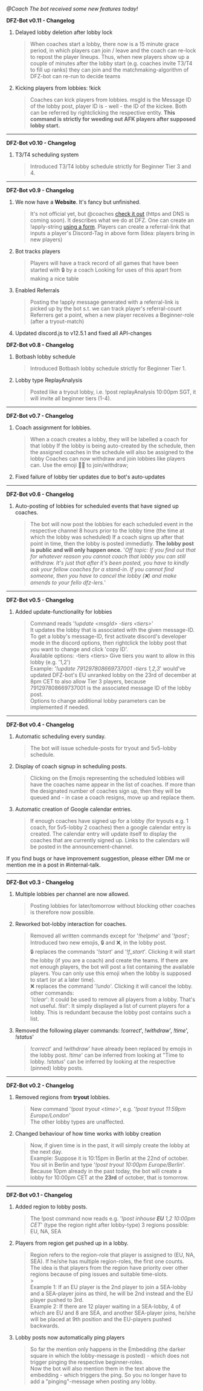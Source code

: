 _@Coach The bot received some new features today!_

**DFZ-Bot v0.11 - Changelog**

1. Delayed lobby deletion after lobby lock

   > When coaches start a lobby, there now is a 15 minute grace period, in which players can join / leave
   > and the coach can re-lock to repost the player lineups. Thus, when new players show up
   > a couple of minutes after the lobby start (e.g. coaches invite T3/T4 to fill up ranks)
   > they can join and the matchmaking-algorithm of DFZ-bot can re-run to decide teams

2. Kicking players from lobbies: !kick <msgId> <playerId>
   > Coaches can kick players from lobbies.
   > msgId is the Message ID of the lobby post, player ID is - well - the ID of the kickee.
   > Both can be referred by rightclicking the respective entity.
   > **This command is strictly for weeding out AFK players after supposed lobby start.**

---

**DFZ-Bot v0.10 - Changelog**

1. T3/T4 scheduling system
   > Introduced T3/T4 lobby schedule strictly for Beginner Tier 3 and 4.

---

**DFZ-Bot v0.9 - Changelog**

1. We now have a **Website**. It's fancy but unfinished.
   > It's not official yet, but @coaches [check it out](http://107.180.238.99/) (https and DNS is coming soon).
   > It describes what we do at DFZ.
   > One can create an !apply-string [using a form](http://107.180.238.99/join).
   > Players can create a referral-link that inputs a player's Discord-Tag in above form (Idea: players bring in new players)
2. Bot tracks players
   > Players will have a track record of all games that have been started with 🔒 by a coach
   > Looking for uses of this apart from making a nice table
3. Enabled Referrals
   > Posting the !apply message generated with a referral-link is picked up by the bot s.t. we can track player's referral-count
   > Referrers get a point, when a new player receives a Beginner-role (after a tryout-match)
4. Updated discord.js to v12.5.1 and fixed all API-changes

**DFZ-Bot v0.8 - Changelog**

1. Botbash lobby schedule
   > Introduced Botbash lobby schedule strictly for Beginner Tier 1.
2. Lobby type ReplayAnalysis
   > Posted like a tryout lobby, i.e. !post replayAnalysis 10:00pm SGT, it will invite all beginner tiers (1-4).

---

**DFZ-Bot v0.7 - Changelog**

1. Coach assignment for lobbies.

   > When a coach creates a lobby, they will be labelled a coach for that lobby
   > If the lobby is being auto-created by the schedule, then the assigned coaches in the schedule will also be assigned to the lobby
   > Coaches can now withdraw and join lobbies like players can. Use the emoji 🧑‍🏫 to join/withdraw;

2. Fixed failure of lobby tier updates due to bot's auto-updates

---

**DFZ-Bot v0.6 - Changelog**

1. Auto-posting of lobbies for scheduled events that have signed up coaches.
   > The bot will now post the lobbies for each scheduled event in the respective channel 8 hours prior to the lobby time (the time at which the lobby was scheduled)
   > If a coach signs up after that point in time, then the lobby is posted immediatly. **The lobby post is public and will only happen once.**
   > '_Off topic: If you find out that for whatever reason you cannot coach that lobby you can still withdraw. It's just that after it's been posted, you have to kindly ask your fellow coaches for a stand-in. If you cannot find someone, then you have to cancel the lobby (❌) and make amends to your fello dfz-lers._'

---

**DFZ-Bot v0.5 - Changelog**

1. Added update-functionality for lobbies
   > Command reads '_!update &lt;msgId&gt; -tiers &lt;tiers&gt;_'<br/>
   > It updates the lobby that is associated with the given message-ID. To get a lobby's message-ID, first activate discord's developer mode in the discord options, then rightclick the lobby post that you want to change and click 'copy ID'.<br/>
   > Available options: -tiers &lt;tiers&gt; Give tiers you want to allow in this lobby (e.g. '1,2')<br/>
   > Example: '_!update 791297808669737001 -tiers 1,2,3_' would've updated DFZ-bot's EU unranked lobby on the 23rd of december at 8pm CET to also allow Tier 3 players, because 791297808669737001 is the associated message ID of the lobby post.<br/>
   > Options to change additional lobby parameters can be implemented if needed.

---

**DFZ-Bot v0.4 - Changelog**

1. Automatic scheduling every sunday.

   > The bot will issue schedule-posts for tryout and 5v5-lobby schedule.

2. Display of coach signup in scheduling posts.

   > Clicking on the Emojis representing the scheduled lobbies will have the coaches name appear in the list of coaches.
   > If more than the designated number of coaches sign up, then they will be queued and - in case a coach resigns, move up and replace them.

3. Automatic creation of Google calendar entries.
   > If enough coaches have signed up for a lobby (for tryouts e.g. 1 coach, for 5v5-lobby 2 coaches) then a google calendar entry is created.
   > The calendar entry will update itself to display the coaches that are currently signed up.
   > Links to the calendars will be posted in the announcement-channel.

If you find bugs or have improvement suggestion, please either DM me or mention me in a post in #internal-talk.

---

**DFZ-Bot v0.3 - Changelog**

1. Multiple lobbies per channel are now allowed.

   > Posting lobbies for later/tomorrow without blocking other coaches is therefore now possible.

2. Reworked bot-lobby interaction for coaches.<br/>
   > Removed all written commands except for '_!helpme_' and '_!post_'; Introduced two new emojis, 🔒 and ❌, in the lobby post.
   > <br/>
   > 🔒 replaces the commands '_!start_' and '_!f_start_'. Clicking it will start the lobby (if you are a coach) and create the teams.
   > If there are not enough players, the bot will post a list containing the available players.
   > You can only use this emoji when the lobby is supposed to start (or at a later time).
   > <br/>
   > ❌ replaces the command '_!undo_'. Clicking it will cancel the lobby.
   > <br/>
   > other commands:<br/>
   > '_!clear_': It could be used to remove all players from a lobby. That's not useful.
   > _!list_': It simply displayed a list of current players for a lobby. This is redundant because the lobby post contains such a list.
   > <br/>
3. Removed the following player commands: _!correct_', _!withdraw_', _!time_', _!status_'
   > _!correct_' and _!withdraw_' have already been replaced by emojis in the lobby post.
   > _!time_' can be inferred from looking at "Time to lobby.
   > _!status_' can be inferred by looking at the respective (pinned) lobby posts.

---

**DFZ-Bot v0.2 - Changelog**

1. Removed regions from **tryout** lobbies. <br/>

   > New command '_!post tryout &lt;time&gt;_', e.g. '_!post tryout 11:59pm Europe/London_'<br/>
   > The other lobby types are unaffected.<br/>

2. Changed behaviour of how time works with lobby creation<br/>
   > Now, if given time is in the past, it will simply create the lobby at the next day. <br/>
   > Example: Suppose it is 10:15pm in Berlin at the 22nd of october. You sit in Berlin and type '_!post tryout 10:00pm Europe/Berlin_'.<br/>
   > Because 10pm already in the past today, the bot will create a lobby for 10:00pm CET at the **23rd** of october, that is tomorrow.

---

**DFZ-Bot v0.1 - Changelog**

1. Added region to lobby posts.

   > The !post command now reads e.g. '_!post inhouse_ **_EU_** _1,2 10:00pm CET_' (type the region right after lobby-type)
   > 3 regions possible: EU, NA, SEA

2. Players from region get pushed up in a lobby.
   > Region refers to the region-role that player is assigned to (EU, NA, SEA). If he/she has multiple region-roles, the first one counts.<br/>
   > The idea is that players from the region have priority over other regions because of ping issues and suitable time-slots.<br/> > <br/>
   > Example 1: If an EU player is the 2nd player to join a SEA-lobby and a SEA-player joins as third, he will be 2nd instead and the EU player pushed to 3rd.<br/>
   > Example 2: If there are 12 player waiting in a SEA-lobby, 4 of which are EU and 8 are SEA, and another SEA-player joins, he/she will be placed at 9th position and the EU-players pushed backwards.<br/>
3. Lobby posts now automatically ping players<br/>
   > So far the mention only happens in the Embedding (the darker square in which the lobby-message is posted) - which does not trigger pinging the respective beginner-roles.<br/>
   > Now the bot will also mention them in the text above the embedding - which triggers the ping. So you no longer have to add a "pinging"-message when posting any lobby.
